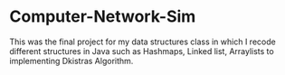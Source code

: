 # Computer-Network-Sim
This was the final project for my data structures class in which I recode different structures in Java such as Hashmaps, Linked list, Arraylists to implementing Dkistras Algorithm.
